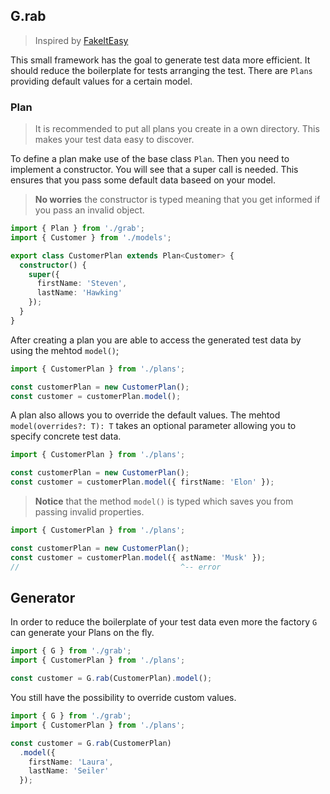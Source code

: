 ## G.rab
> Inspired by [FakeItEasy](https://fakeiteasy.github.io/)

This small framework has the goal to generate test data more efficient.
It should reduce the boilerplate for tests arranging the test.
There are `Plans` providing default values for a certain model.

### Plan
> It is recommended to put all plans you create in a own directory.
> This makes your test data easy to discover.

To define a plan make use of the base class `Plan`.
Then you need to implement a constructor.
You will see that a super call is needed. This ensures that you pass some default data baseed on your model.

> **No worries** the constructor is typed meaning that you get informed if you pass an invalid object.

```typescript
import { Plan } from './grab';
import { Customer } from './models';

export class CustomerPlan extends Plan<Customer> {
  constructor() {
    super({
      firstName: 'Steven',
      lastName: 'Hawking'
    });
  }
}
```

After creating a plan you are able to access the generated test data by using the mehtod `model()`;

```typescript
import { CustomerPlan } from './plans';

const customerPlan = new CustomerPlan();
const customer = customerPlan.model();
```

A plan also allows you to override the default values. The mehtod `model(overrides?: T): T` takes an optional parameter
allowing you to specify concrete test data.

```typescript
import { CustomerPlan } from './plans';

const customerPlan = new CustomerPlan();
const customer = customerPlan.model({ firstName: 'Elon' });
```

> **Notice** that the method `model()` is typed which saves you from passing invalid properties.

```typescript
import { CustomerPlan } from './plans';

const customerPlan = new CustomerPlan();
const customer = customerPlan.model({ astName: 'Musk' });
//                                    ^-- error
```

## Generator

In order to reduce the boilerplate of your test data even more the factory `G`
can generate your Plans on the fly.

```typescript
import { G } from './grab';
import { CustomerPlan } from './plans';

const customer = G.rab(CustomerPlan).model();
```

You still have the possibility to override custom values.

```typescript
import { G } from './grab';
import { CustomerPlan } from './plans';

const customer = G.rab(CustomerPlan)
  .model({
    firstName: 'Laura',
    lastName: 'Seiler'
  });
```
